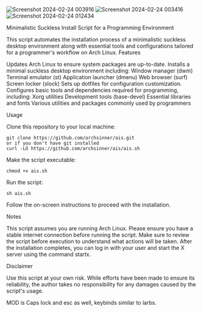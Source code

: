 ![Screenshot 2024-02-24 003916](https://github.com/archsinner/ais/assets/74122523/cbe8a17e-8b46-41a7-9de5-bfc45081281e)
![Screenshot 2024-02-24 003416](https://github.com/archsinner/ais/assets/74122523/5cbee2b8-e539-4c8b-ada0-c5fb2e7e7972)
![Screenshot 2024-02-24 012434](https://github.com/archsinner/ais/assets/74122523/65a9629d-4b55-40f2-be67-43a9c9105219)

Minimalistic Suckless Install Script for a Programming Environment

This script automates the installation process of a minimalistic suckless desktop environment along with essential tools and configurations tailored for a programmer's workflow on Arch Linux.
Features

Updates Arch Linux to ensure system packages are up-to-date.
Installs a minimal suckless desktop environment including:
    Window manager (dwm)
    Terminal emulator (st)
    Application launcher (dmenu)
    Web browser (surf)
    Screen locker (slock)
    Sets up dotfiles for configuration customization.
    Configures basic tools and dependencies required for programming, including:
        Xorg utilities
        Development tools (base-devel)
        Essential libraries and fonts
        Various utilities and packages commonly used by programmers

Usage

Clone this repository to your local machine:

    git clone https://github.com/archsinner/ais.git
    or if you don't have git installed
    curl -LO https://github.com/archsinner/ais/ais.sh

Make the script executable:

    chmod +x ais.sh

Run the script:

    sh ais.sh

Follow the on-screen instructions to proceed with the installation.

Notes

 This script assumes you are running Arch Linux. Please ensure you have a stable internet connection before running the script.
Make sure to review the script before execution to understand what actions will be taken.
After the installation completes, you can log in with your user and start the X server using the command startx.

Disclaimer

 Use this script at your own risk. While efforts have been made to ensure its reliability, the author takes no responsibility for any damages caused by the script's usage.
 
 MOD is Caps lock and esc as well, keybinds similar to larbs.
